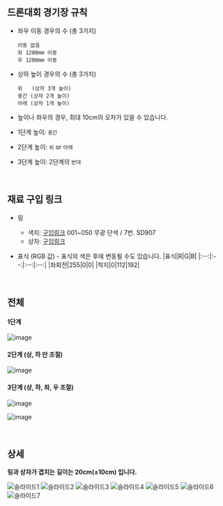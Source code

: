 ## 드론대회 경기장 규칙

* 좌우 이동 경우의 수 (총 3가지)
   ``` 
   이동 없음
   좌 1200mm 이동
   우 1200mm 이동
   ```

* 상하 높이 경우의 수 (총 3가지)
   ```
   위   (상자 3개 높이) 
   중간 (상자 2개 높이)
   아래 (상자 1개 높이)
   ```

* 높이나 좌우의 경우, 최대 10cm의 오차가 있을 수 있습니다.

* 1단계 높이: `중간`
* 2단계 높이: `위` or `아래`
* 3단계 높이: 2단계의 `반대`


<br>



## 재료 구입 링크

* 링 
   - 색지: [구입링크](http://itempage3.auction.co.kr/DetailView.aspx?ItemNo=A922772104&frm3=V2) 001~050 무광 단색 / 7번. SD907
   - 상자: [구입링크](https://front.wemakeprice.com/product/103042956)
   
* 표식 (RGB 값) - 표식의 색은 후에 변동될 수도 있습니다.
   |표식|R|G|B|
   |:--:|:--:|:--:|:--:|
   |좌회전|255|0|0|
   |착지|0|112|192|


<br>


## 전체
#### 1단계
![image](https://user-images.githubusercontent.com/53847442/85099358-295b8d80-b238-11ea-8c8e-e6c365aa9adf.png)

#### 2단계 (상, 하 만 조절)

![image](https://user-images.githubusercontent.com/53847442/85099450-6031a380-b238-11ea-8286-fbab28cd7af7.png)

#### 3단계 (상, 하, 좌, 우 조절)
![image](https://user-images.githubusercontent.com/53847442/85099485-72134680-b238-11ea-96ee-75988a8c1312.png)

![image](https://user-images.githubusercontent.com/53847442/85099495-7a6b8180-b238-11ea-826d-38ba7823fcf1.png)

<br>

## 상세
**링과 상자가 겹치는 길이는 20cm(±10cm) 입니다.**

![슬라이드1](https://user-images.githubusercontent.com/41243762/85835426-08fb7800-b7d0-11ea-9e39-d6d2358a59d0.JPG)
![슬라이드2](https://user-images.githubusercontent.com/41243762/85835428-08fb7800-b7d0-11ea-88ad-9b45c8d2d797.JPG)
![슬라이드3](https://user-images.githubusercontent.com/41243762/85835429-09940e80-b7d0-11ea-93ce-e12eccee3fb1.JPG)
![슬라이드4](https://user-images.githubusercontent.com/41243762/85835431-0a2ca500-b7d0-11ea-9c15-092db0a36967.JPG)
![슬라이드5](https://user-images.githubusercontent.com/41243762/85835432-0a2ca500-b7d0-11ea-9398-65d7e04193a9.JPG)
![슬라이드6](https://user-images.githubusercontent.com/41243762/85835433-0ac53b80-b7d0-11ea-8103-c1c57ed1a31c.JPG)
![슬라이드7](https://user-images.githubusercontent.com/41243762/85835422-07ca4b00-b7d0-11ea-9f6b-6154d873fc21.JPG)
